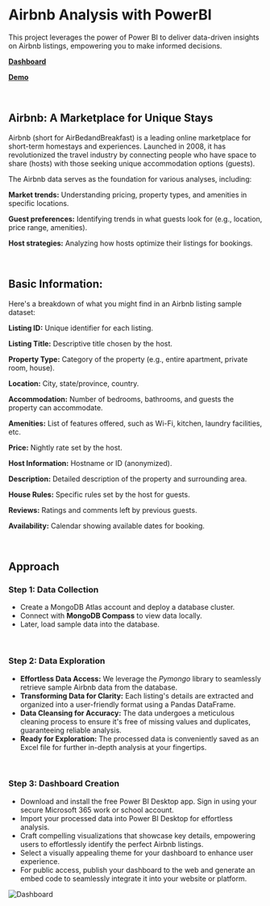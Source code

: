 # Airbnb Analysis with PowerBI
This project leverages the power of Power BI to deliver data-driven insights on Airbnb listings, empowering you to make informed decisions.

[**Dashboard**](https://app.powerbi.com/view?r=eyJrIjoiODgzM2IwZWUtYTQ1OC00MzhkLTgzMjMtYjk3MGZhNmU4YzQzIiwidCI6IjA5MWYwZTcxLWIzMTAtNGMzYy1hMzI5LWYwNDNkNmRhM2IyZSJ9)

[**Demo**]()

<br>

## Airbnb: A Marketplace for Unique Stays
Airbnb (short for AirBedandBreakfast) is a leading online marketplace for short-term homestays and experiences. Launched in 2008, it has revolutionized the travel industry by connecting people who have space to share (hosts) with those seeking unique accommodation options (guests).

The Airbnb data serves as the foundation for various analyses, including:

**Market trends:** Understanding pricing, property types, and amenities in specific locations.

**Guest preferences:** Identifying trends in what guests look for (e.g., location, price range, amenities).

**Host strategies:** Analyzing how hosts optimize their listings for bookings.

<br>

## Basic Information:
Here's a breakdown of what you might find in an Airbnb listing sample dataset:

**Listing ID:** Unique identifier for each listing.

**Listing Title:** Descriptive title chosen by the host.

**Property Type:** Category of the property (e.g., entire apartment, private room, house).

**Location:** City, state/province, country.

**Accommodation:** Number of bedrooms, bathrooms, and guests the property can accommodate.

**Amenities:** List of features offered, such as Wi-Fi, kitchen, laundry facilities, etc.

**Price:** Nightly rate set by the host.

**Host Information:** Hostname or ID (anonymized).

**Description:** Detailed description of the property and surrounding area.

**House Rules:** Specific rules set by the host for guests.

**Reviews:** Ratings and comments left by previous guests.

**Availability:** Calendar showing available dates for booking.

<br>

## Approach
### Step 1: Data Collection
- Create a MongoDB Atlas account and deploy a database cluster.
- Connect with **MongoDB Compass** to view data locally.
- Later, load sample data into the database.

<br>

### Step 2: Data Exploration
- **Effortless Data Access:** We leverage the *Pymongo* library to seamlessly retrieve sample Airbnb data from the database.
- **Transforming Data for Clarity:** Each listing's details are extracted and organized into a user-friendly format using a Pandas DataFrame.
- **Data Cleansing for Accuracy:** The data undergoes a meticulous cleaning process to ensure it's free of missing values and duplicates, guaranteeing reliable analysis.
- **Ready for Exploration:** The processed data is conveniently saved as an Excel file for further in-depth analysis at your fingertips.

<br>

### Step 3: Dashboard Creation
- Download and install the free Power BI Desktop app. Sign in using your secure Microsoft 365 work or school account.
- Import your processed data into Power BI Desktop for effortless analysis.
- Craft compelling visualizations that showcase key details, empowering users to effortlessly identify the perfect Airbnb listings.
- Select a visually appealing theme for your dashboard to enhance user experience.
- For public access, publish your dashboard to the web and generate an embed code to seamlessly integrate it into your website or platform.


![Dashboard](https://github.com/aishwarya-10/airbnb-analysis-with-powerbi/assets/48954230/01737d04-8909-4fe0-93a7-0ebebbc327d8)


